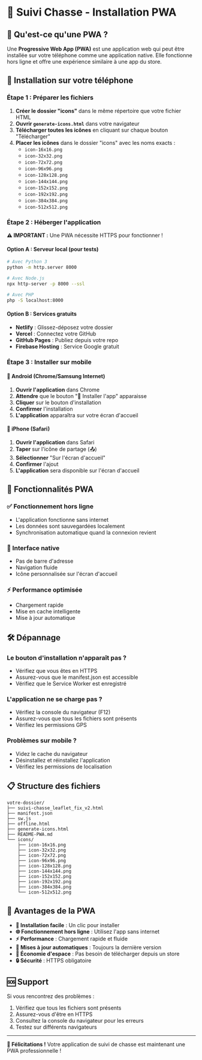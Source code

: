 # 🏹 Suivi Chasse - Installation PWA

## 📱 Qu'est-ce qu'une PWA ?

Une **Progressive Web App (PWA)** est une application web qui peut être installée sur votre téléphone comme une application native. Elle fonctionne hors ligne et offre une expérience similaire à une app du store.

## 🚀 Installation sur votre téléphone

### **Étape 1 : Préparer les fichiers**

1. **Créer le dossier "icons"** dans le même répertoire que votre fichier HTML
2. **Ouvrir `generate-icons.html`** dans votre navigateur
3. **Télécharger toutes les icônes** en cliquant sur chaque bouton "Télécharger"
4. **Placer les icônes** dans le dossier "icons" avec les noms exacts :
   - `icon-16x16.png`
   - `icon-32x32.png`
   - `icon-72x72.png`
   - `icon-96x96.png`
   - `icon-128x128.png`
   - `icon-144x144.png`
   - `icon-152x152.png`
   - `icon-192x192.png`
   - `icon-384x384.png`
   - `icon-512x512.png`

### **Étape 2 : Héberger l'application**

**⚠️ IMPORTANT :** Une PWA nécessite HTTPS pour fonctionner !

#### **Option A : Serveur local (pour tests)**
```bash
# Avec Python 3
python -m http.server 8000

# Avec Node.js
npx http-server -p 8000 --ssl

# Avec PHP
php -S localhost:8000
```

#### **Option B : Services gratuits**
- **Netlify** : Glissez-déposez votre dossier
- **Vercel** : Connectez votre GitHub
- **GitHub Pages** : Publiez depuis votre repo
- **Firebase Hosting** : Service Google gratuit

### **Étape 3 : Installer sur mobile**

#### **📱 Android (Chrome/Samsung Internet)**

1. **Ouvrir l'application** dans Chrome
2. **Attendre** que le bouton "📱 Installer l'app" apparaisse
3. **Cliquer** sur le bouton d'installation
4. **Confirmer** l'installation
5. **L'application** apparaîtra sur votre écran d'accueil

#### **🍎 iPhone (Safari)**

1. **Ouvrir l'application** dans Safari
2. **Taper** sur l'icône de partage (📤)
3. **Sélectionner** "Sur l'écran d'accueil"
4. **Confirmer** l'ajout
5. **L'application** sera disponible sur l'écran d'accueil

## 🔧 Fonctionnalités PWA

### **✅ Fonctionnement hors ligne**
- L'application fonctionne sans internet
- Les données sont sauvegardées localement
- Synchronisation automatique quand la connexion revient

### **📱 Interface native**
- Pas de barre d'adresse
- Navigation fluide
- Icône personnalisée sur l'écran d'accueil

### **⚡ Performance optimisée**
- Chargement rapide
- Mise en cache intelligente
- Mise à jour automatique

## 🛠️ Dépannage

### **Le bouton d'installation n'apparaît pas ?**
- Vérifiez que vous êtes en HTTPS
- Assurez-vous que le manifest.json est accessible
- Vérifiez que le Service Worker est enregistré

### **L'application ne se charge pas ?**
- Vérifiez la console du navigateur (F12)
- Assurez-vous que tous les fichiers sont présents
- Vérifiez les permissions GPS

### **Problèmes sur mobile ?**
- Videz le cache du navigateur
- Désinstallez et réinstallez l'application
- Vérifiez les permissions de localisation

## 📋 Structure des fichiers

```
votre-dossier/
├── suivi-chasse_leaflet_fix_v2.html
├── manifest.json
├── sw.js
├── offline.html
├── generate-icons.html
├── README-PWA.md
└── icons/
    ├── icon-16x16.png
    ├── icon-32x32.png
    ├── icon-72x72.png
    ├── icon-96x96.png
    ├── icon-128x128.png
    ├── icon-144x144.png
    ├── icon-152x152.png
    ├── icon-192x192.png
    ├── icon-384x384.png
    └── icon-512x512.png
```

## 🎯 Avantages de la PWA

- **📱 Installation facile** : Un clic pour installer
- **🌐 Fonctionnement hors ligne** : Utilisez l'app sans internet
- **⚡ Performance** : Chargement rapide et fluide
- **🔄 Mises à jour automatiques** : Toujours la dernière version
- **💾 Économie d'espace** : Pas besoin de télécharger depuis un store
- **🔒 Sécurité** : HTTPS obligatoire

## 🆘 Support

Si vous rencontrez des problèmes :
1. Vérifiez que tous les fichiers sont présents
2. Assurez-vous d'être en HTTPS
3. Consultez la console du navigateur pour les erreurs
4. Testez sur différents navigateurs

---

**🎉 Félicitations !** Votre application de suivi de chasse est maintenant une PWA professionnelle !
